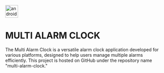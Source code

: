 <i></i>
<img src="https://cdn.iconscout.com/icon/free/png-512/free-alarm-clock-time-watch-ringing-ring-38818.png?f=avif&w=256" alt="android" width="40" height="40"/>
<h1 align = "left">MULTI ALARM CLOCK</h1>
<p align = "left">The Multi Alarm Clock is a versatile alarm clock application developed for various platforms, designed to help users manage multiple alarms efficiently. This project is hosted on GitHub under the repository name "multi-alarm-clock."</p>
